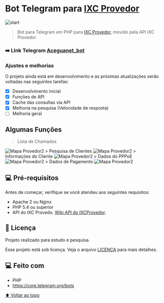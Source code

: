 # Bot Telegram para [IXC Provedor](https://www.ixcsoft.com.br/ixcprovedor/)

<!---Esses são exemplos. Veja https://shields.io para outras pessoas ou para personalizar este conjunto de escudos. Você pode querer incluir dependências, status do projeto e informações de licença aqui--->

<img src="Telegram_JYr39n9y0f.png" alt="start">

> Bot para Telegram em PHP para [IXC Provedor](https://www.ixcsoft.com.br/ixcprovedor/), movido pela API IXC Provedor.

### ➡️ LInk Telegram [Aceguanet_bot](https://t.me/Aceguanet_bot)

### Ajustes e melhorias

O projeto ainda está em desenvolvimento e as próximas atualizações serão voltadas nas seguintes tarefas:

- [x] Desenvolvimento inicial
- [x] Funções de API
- [x] Cache das consultas via API
- [x] Melhoria na pesquisa (Velocidade de resposta)
- [ ] Melhoria geral

## Algumas Funções

> Lista de Chamados
<img src="Telegram_OmbPdbxEH9.png" alt="Mapa Provedor2">
> Pesquisa de Clientes
<img src="Telegram_NQDFfFX8Nu.png" alt="Mapa Provedor2">
> Informações do Cliente
<img src="Telegram_hk3r9EQzXo.png" alt="Mapa Provedor2">
> Dados do PPPoE
<img src="Telegram_1v9ISOIev4.png" alt="Mapa Provedor2">
> Dados de Pagamento
<img src="Telegram_mC48DQNNwq.png" alt="Mapa Provedor2">


## 💻 Pré-requisitos

Antes de começar, verifique se você atendeu aos seguintes requisitos:
<!---Estes são apenas requisitos de exemplo. Adicionar, duplicar ou remover conforme necessário--->
* Apache 2 ou Nginx
* PHP 5.4 ou superior
* API do IXC Provedo. [Wiki API do IXCProvedor](https://wikiapiprovedor.ixcsoft.com.br/).

## 📝 Licença
Projeto realizado para estudo e pesquisa.

Esse projeto está sob licença. Veja o arquivo [LICENÇA](LICENSE.md) para mais detalhes.

## 💻 Feito com
* PHP
* https://core.telegram.org/bots

[⬆ Voltar ao topo](#mapa_provedo)<br>
